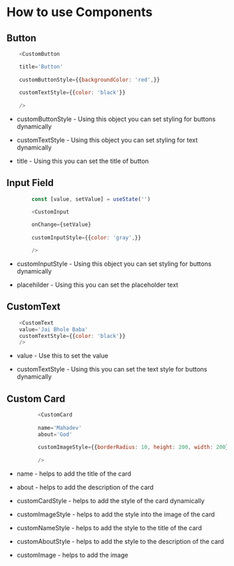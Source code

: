 # How to use Components

## Button
```javascript
    <CustomButton 

    title='Button' 
    
    customButtonStyle={{backgroundColor: 'red',}} 
    
    customTextStyle={{color: 'black'}}
    
    />
```

- customButtonStyle - Using this object you can set styling for buttons dynamically

- customTextStyle - Using this object you can set styling for text dynamically

- title - Using this you can set the title of button

## Input Field


```JavaScript
        const [value, setValue] = useState('')

        <CustomInput
        
        onChange={setValue} 
        
        customInputStyle={{color: 'gray',}}

        />

```

- customInputStyle - Using this object you can set styling for buttons dynamically

- placehilder - Using this you can set the placeholder text

## CustomText

```javascript
    <CustomText
    value='Jai Bhole Baba'
    customTextStyle={{color: 'black'}}
    />
```

- value - Use this to set the value

- customTextStyle - Using this you can set the text style for buttons dynamically

## Custom Card

```javascript
          <CustomCard 
          
          name='Mahadev' 
          about='God' 
          
          customImageStyle={{borderRadius: 10, height: 200, width: 200}} 
          
          />

```

- name - helps to add the title of the card

- about - helps to add the description of the card

- customCardStyle - helps to add the style of the card dynamically

- customImageStyle - helps to add the style into the image of the card

- customNameStyle - helps to add the style to the title of the card

- customAboutStyle - helps to add the style to the description of the card

- customImage - helps to add the image